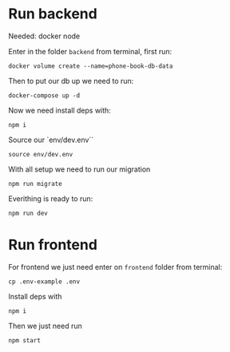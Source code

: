 # Run backend
 
Needed: 
  docker
  node

Enter in the folder `backend` from terminal, first run:

```shell
docker volume create --name=phone-book-db-data
```

Then to put our db up we need to run:

```shell
docker-compose up -d
```

Now we need install deps with: 

```shell
npm i
```

Source our `env/dev.env``

```shell
source env/dev.env
```

With all setup we need to run our migration

```
npm run migrate
```

Everithing is ready to run:

```
npm run dev
```

# Run frontend

For frontend we just need enter on `frontend` folder from terminal:

```shell
cp .env-example .env
```

Install deps with 

```shell
npm i
```

Then we just need run 

```shell
npm start
```

